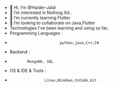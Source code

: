 - 👋 Hi, I’m @Haider-Jalal
- 👀 I’m interested in Nothing Xd..
- 🌱 I’m currently learning Flutter
- 💞️ I’m looking to collaborate on Java,Flutter
- Technologies I've been learning and using so far;
- Programming Languages :
-                            python,java,C++,C#
- Backend :
-             MongoDb, SQL
- OS & IDE & Tools :
-                     Linux,Windows,VsCode,Git


<!---
Haider-Jalal/Haider-Jalal is a ✨ special ✨ repository because its `README.md` (this file) appears on your GitHub profile.
You can click the Preview link to take a look at your changes.
--->
